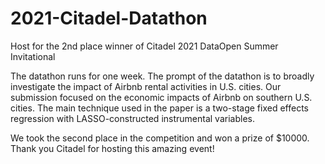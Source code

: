 # 2021-Citadel-Datathon
Host for the 2nd place winner of Citadel 2021 DataOpen Summer Invitational

The datathon runs for one week. The prompt of the datathon is to broadly investigate the impact of Airbnb rental activities in U.S. cities. Our submission focused on the economic impacts of Airbnb on southern U.S. cities. The main technique used in the paper is a two-stage fixed effects regression with LASSO-constructed instrumental variables. 

We took the second place in the competition and won a prize of $10000. Thank you Citadel for hosting this amazing event!
